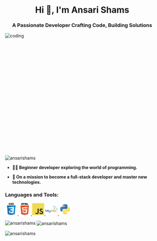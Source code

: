 
<h1 align="center">Hi 👋, I'm Ansari Shams</h1>
<h3 align="center">A Passionate Developer Crafting Code, Building Solutions</h3>

<img align="right" alt="coding" width="600"  height="400" src="https://media4.giphy.com/media/qgQUggAC3Pfv687qPC/giphy.gif?cid=6c09b9521ixc7d01lrtlpssxqd20r72b0z3cs8gb0gr2atgx&ep=v1_gifs_search&rid=giphy.gif&ct=g">

<p align="left"> <img src="https://komarev.com/ghpvc/?username=ansarishams&label=Profile%20views&color=0e75b6&style=flat" alt="ansarishams" /> </p>


- **👨‍💻 Beginner developer exploring the world of programming.**

- **🚀 On a mission to become a full-stack developer and master new technologies.**

<p align="left">
</p>
<h3 align="left">Languages and Tools:</h3>
<p align="left"> <a href="https://www.w3schools.com/css/" target="_blank" rel="noreferrer"> <img src="https://raw.githubusercontent.com/devicons/devicon/master/icons/css3/css3-original-wordmark.svg" alt="css3" width="40" height="40"/> </a> <a href="https://www.w3.org/html/" target="_blank" rel="noreferrer"> <img src="https://raw.githubusercontent.com/devicons/devicon/master/icons/html5/html5-original-wordmark.svg" alt="html5" width="40" height="40"/> </a> <a href="https://developer.mozilla.org/en-US/docs/Web/JavaScript" target="_blank" rel="noreferrer"> <img src="https://raw.githubusercontent.com/devicons/devicon/master/icons/javascript/javascript-original.svg" alt="javascript" width="40" height="40"/> </a> <a href="https://www.mysql.com/" target="_blank" rel="noreferrer"> <img src="https://raw.githubusercontent.com/devicons/devicon/master/icons/mysql/mysql-original-wordmark.svg" alt="mysql" width="40" height="40"/> </a> <a href="https://www.python.org" target="_blank" rel="noreferrer"> <img src="https://raw.githubusercontent.com/devicons/devicon/master/icons/python/python-original.svg" alt="python" width="40" height="40"/> </a> </p>

<p><img align="left" src="https://github-readme-stats.vercel.app/api/top-langs?username=ansarishams&show_icons=true&locale=en&layout=compact" alt="ansarishams" /></p>

<p>&nbsp;<img align="center" src="https://github-readme-stats.vercel.app/api?username=ansarishams&show_icons=true&locale=en" alt="ansarishams" /></p>

<p><img align="center" src="https://github-readme-streak-stats.herokuapp.com/?user=ansarishams&" alt="ansarishams" /></p>
